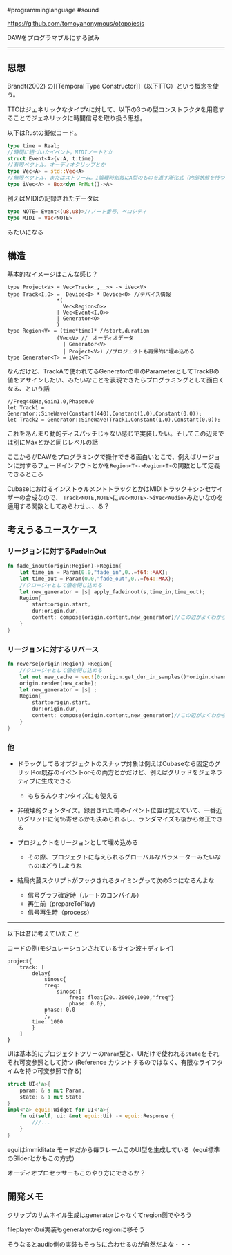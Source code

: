 
#programminglanguage #sound

https://github.com/tomoyanonymous/otopoiesis

DAWをプログラマブルにする試み

---

## 思想

Brandt(2002) の[[Temporal Type Constructor]]（以下TTC）という概念を使う。

TTCはジェネリックなタイプ`A`に対して、以下の3つの型コンストラクタを用意することでジェネリックに時間信号を取り扱う思想。

以下はRustの擬似コード。

```rust
type time = Real;
//時間に紐づいたイベント。MIDIノートとか
struct Event<A>{v:A, t:time} 
//有限ベクトル。オーディオクリップとか
type Vec<A> = std::Vec<A> 
//無限ベクトル、またはストリーム。1論理時刻毎にA型のものを返す漸化式（内部状態を持つかもしれない）
type iVec<A> = Box<dyn FnMut()->A> 
```

例えばMIDIの記録されたデータは

```rust
type NOTE= Event<(u8,u8)>//ノート番号、ベロシティ
type MIDI = Vec<NOTE> 
```

みたいになる

## 構造

基本的なイメージはこんな感じ？

```
type Project<V> = Vec<Track<_,__>> -> iVec<V>
type Track<I,O> =  Device<I> * Device<O> //デバイス情報
				*(
				  Vec<Region<O>> 
				| Vec<Event<I,O>>
				| Generator<O>
				)
type Region<V> = (time*time)* //start,duration
				(Vec<V> //　オーディオデータ
				  | Generator<V>
				  | Project<V>) //プロジェクトも再帰的に埋め込める
type Generator<T> = iVec<T>			
```

なんだけど、TrackAで使われてるGeneratorの中のParameterとしてTrackBの値をアサインしたい、みたいなことを表現できたらプログラミングとして面白くなる、という話

```
//Freq440Hz,Gain1.0,Phase0.0
let Track1 = Generator::SineWave(Constant(440),Constant(1.0),Constant(0.0));
let Track2 = Generator::SineWave(Track1,Constant(1.0),Constant(0.0));
```
これをあんまり動的ディスパッチじゃない感じで実装したい。そしてこの辺までは別にMaxとかと同じレベルの話

ここからがDAWをプログラミングで操作できる面白いとこで、例えばリージョンに対するフェードインアウトとかを`Region<T>->Region<T>`の関数として定義できるところ

CubaseにおけるインストゥルメントトラックとかはMIDIトラック＋シンセサイザーの合成なので、
`Track<NOTE,NOTE>`に`Vec<NOTE>->iVec<Audio>`みたいなのを適用する関数としてあらわせ、、、る？

## 考えうるユースケース

### リージョンに対するFadeInOut

```rust
fn fade_inout(origin:Region)->Region{
	let time_in = Param(0.0,"fade_in",0..=f64::MAX);
	let time_out = Param(0.0,"fade_out",0..=f64::MAX);
	//クロージャとして値を閉じ込める
	let new_generator = |s| apply_fadeinout(s,time_in,time_out);
	Region{
		start:origin.start,
		dur:origin.dur,
		content: compose(origin.content,new_generator)//この辺がよくわからん
	}
}
```

### リージョンに対するリバース

```rust
fn reverse(origin:Region)->Region{
	//クロージャとして値を閉じ込める
	let mut new_cache = vec![0;origin.get_dur_in_samples()*origin.channeks];
	origin.render(new_cache);
	let new_generator = |s| ;
	Region{
		start:origin.start,
		dur:origin.dur,
		content: compose(origin.content,new_generator)//この辺がよくわからん
	}
}

```

### 他

- ドラッグしてるオブジェクトのスナップ対象は例えばCubaseなら固定のグリッドor既存のイベントorその両方とかだけど、例えばグリッドをジェネラティブに生成できる
	- もちろんクオンタイズにも使える
- 非破壊的クォンタイズ。録音された時のイベント位置は覚えていて、一番近いグリッドに何％寄せるかも決められるし、ランダマイズも後から修正できる
- プロジェクトをリージョンとして埋め込める
	- その際、プロジェクトに与えられるグローバルなパラメーターみたいなものはどうしようね


- 結局内蔵スクリプトがフックされるタイミングって次の3つになるんよな
	- 信号グラフ確定時（ルートのコンパイル）
	- 再生前（prepareToPlay)
	- 信号再生時（process）

---
以下は昔に考えていたこと

コードの例(モジュレーションされているサイン波＋ディレイ)

```
project{
	track: [
		delay{
			sinosc{
			freq:
				sinosc:{
					freq: float{20..20000,1000,"freq"}
					phase: 0.0},
			phase: 0.0
			},
		time: 1000
		}
	]
}
```

UIは基本的にプロジェクトツリーの`Param`型と、UIだけで使われる`State`をそれぞれ可変参照として持つ
(Reference カウントするのではなく、有限なライフタイムを持つ可変参照で作る)

```rust
struct UI<'a>{
	param: &'a mut Param,
	state: &'a mut State
}
impl<'a> egui::Widget for UI<'a>{
	fn ui(self, ui: &mut egui::Ui) -> egui::Response {
		///...
	}
}
```

eguiはimmiditate モードだから毎フレームこのUI型を生成している（egui標準のSliderとかもこの方式）

オーディオプロセッサーもこのやり方にできるか？


## 開発メモ

クリップのサムネイル生成はgeneratorじゃなくてregion側でやろう

fileplayerのui実装もgeneratorからregionに移そう

そうなるとaudio側の実装もそっちに合わせるのが自然だよな・・・

